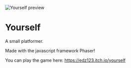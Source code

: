 ![Yourself preview](https://i.ibb.co/N2dHYKr/yourself-preview.png)

# Yourself
A small platformer. 

Made with the javascript framework Phaser!

You can play the game here: https://edz123.itch.io/yourself
